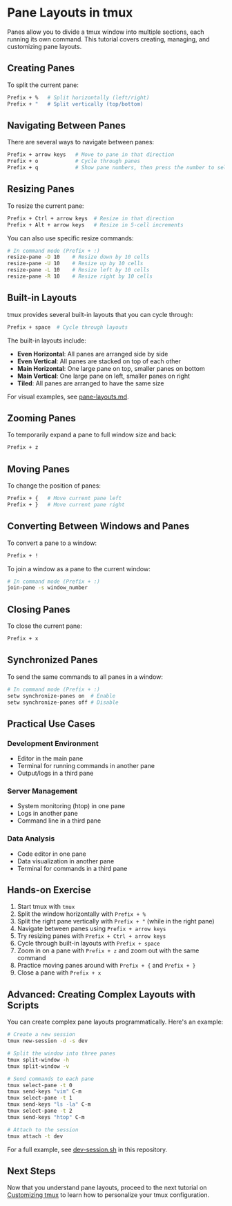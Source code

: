 # Pane Layouts in tmux

Panes allow you to divide a tmux window into multiple sections, each running its own command. This tutorial covers creating, managing, and customizing pane layouts.

## Creating Panes

To split the current pane:

```bash
Prefix + %   # Split horizontally (left/right)
Prefix + "   # Split vertically (top/bottom)
```

## Navigating Between Panes

There are several ways to navigate between panes:

```bash
Prefix + arrow keys   # Move to pane in that direction
Prefix + o            # Cycle through panes
Prefix + q            # Show pane numbers, then press the number to select
```

## Resizing Panes

To resize the current pane:

```bash
Prefix + Ctrl + arrow keys  # Resize in that direction
Prefix + Alt + arrow keys   # Resize in 5-cell increments
```

You can also use specific resize commands:

```bash
# In command mode (Prefix + :)
resize-pane -D 10    # Resize down by 10 cells
resize-pane -U 10    # Resize up by 10 cells
resize-pane -L 10    # Resize left by 10 cells
resize-pane -R 10    # Resize right by 10 cells
```

## Built-in Layouts

tmux provides several built-in layouts that you can cycle through:

```bash
Prefix + space  # Cycle through layouts
```

The built-in layouts include:

- **Even Horizontal**: All panes are arranged side by side
- **Even Vertical**: All panes are stacked on top of each other
- **Main Horizontal**: One large pane on top, smaller panes on bottom
- **Main Vertical**: One large pane on left, smaller panes on right
- **Tiled**: All panes are arranged to have the same size

For visual examples, see [pane-layouts.md](../assets/pane-layouts.md).

## Zooming Panes

To temporarily expand a pane to full window size and back:

```bash
Prefix + z
```

## Moving Panes

To change the position of panes:

```bash
Prefix + {   # Move current pane left
Prefix + }   # Move current pane right
```

## Converting Between Windows and Panes

To convert a pane to a window:

```bash
Prefix + !
```

To join a window as a pane to the current window:

```bash
# In command mode (Prefix + :)
join-pane -s window_number
```

## Closing Panes

To close the current pane:

```bash
Prefix + x
```

## Synchronized Panes

To send the same commands to all panes in a window:

```bash
# In command mode (Prefix + :)
setw synchronize-panes on  # Enable
setw synchronize-panes off # Disable
```

## Practical Use Cases

### Development Environment
- Editor in the main pane
- Terminal for running commands in another pane
- Output/logs in a third pane

### Server Management
- System monitoring (htop) in one pane
- Logs in another pane
- Command line in a third pane

### Data Analysis
- Code editor in one pane
- Data visualization in another pane
- Terminal for commands in a third pane

## Hands-on Exercise

1. Start tmux with `tmux`
2. Split the window horizontally with `Prefix + %`
3. Split the right pane vertically with `Prefix + "` (while in the right pane)
4. Navigate between panes using `Prefix + arrow keys`
5. Try resizing panes with `Prefix + Ctrl + arrow keys`
6. Cycle through built-in layouts with `Prefix + space`
7. Zoom in on a pane with `Prefix + z` and zoom out with the same command
8. Practice moving panes around with `Prefix + {` and `Prefix + }`
9. Close a pane with `Prefix + x`

## Advanced: Creating Complex Layouts with Scripts

You can create complex pane layouts programmatically. Here's an example:

```bash
# Create a new session
tmux new-session -d -s dev

# Split the window into three panes
tmux split-window -h
tmux split-window -v

# Send commands to each pane
tmux select-pane -t 0
tmux send-keys "vim" C-m
tmux select-pane -t 1
tmux send-keys "ls -la" C-m
tmux select-pane -t 2
tmux send-keys "htop" C-m

# Attach to the session
tmux attach -t dev
```

For a full example, see [dev-session.sh](../examples/scripts/dev-session.sh) in this repository.

## Next Steps

Now that you understand pane layouts, proceed to the next tutorial on [Customizing tmux](03-customizing-tmux.md) to learn how to personalize your tmux configuration.